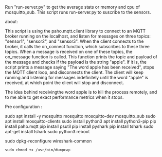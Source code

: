 Run "run-server.py"  to get the average stats or memory and cpu of mosquitto_sub. This script runs run-server.py to suscribe to the sensors. 

about: 

This script is using the paho.mqtt.client library to connect to an MQTT broker running on the localhost, and listen for messages on three topics: "sensor1", "sensor2", and "sensor3". When the client connects to the broker, it calls the on_connect function, which subscribes to these three topics. When a message is received on one of these topics, the on_message function is called. This function prints the topic and payload of the message and checks if the payload is the string "apple". If it is, the script prints a message saying "The word apple has been received", stops the MQTT client loop, and disconnects the client. The client will keep running and listening for messages indefinitely until the word "apple" is received, at which point the client will stop and disconnect.

The idea behind receivingthe word apple is to kill the process remotely, and to me able to get exact performance metrics when it stops. 



Pre configuration : 

sudo apt install -y mosquitto mosquitto mosquitto-dev mosquitto_sub
sudo apt install mosquitto-clients
sudo install python3
apt install python3-pip
pip install paho.mqtt
pip install psutil
pip install pyshark
pip install tshark
sudo apt-get install tshark
sudo python3
reboot



sudo dpkg-reconfigure wireshark-common

`sudo chmod +x /usr/bin/dumpcap`